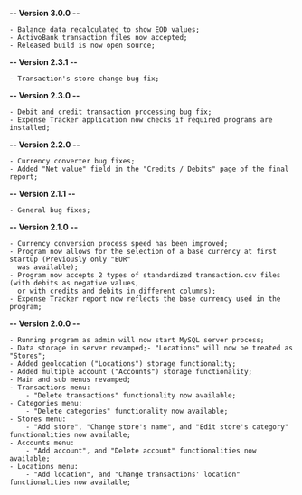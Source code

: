 **-- Version 3.0.0 --** 

    - Balance data recalculated to show EOD values;
	- ActivoBank transaction files now accepted;
    - Released build is now open source;

**-- Version 2.3.1 --** 

    - Transaction's store change bug fix;

**-- Version 2.3.0 --** 

    - Debit and credit transaction processing bug fix;
    - Expense Tracker application now checks if required programs are installed;

**-- Version 2.2.0 --** 

    - Currency converter bug fixes;
    - Added "Net value" field in the "Credits / Debits" page of the final report;

**-- Version 2.1.1 --**

    - General bug fixes;

**-- Version 2.1.0 --**

    - Currency conversion process speed has been improved;
    - Program now allows for the selection of a base currency at first startup (Previously only "EUR"
      was available);
    - Program now accepts 2 types of standardized transaction.csv files (with debits as negative values,
      or with credits and debits in different columns);
    - Expense Tracker report now reflects the base currency used in the program;

**-- Version 2.0.0 --**

    - Running program as admin will now start MySQL server process;  
    - Data storage in server revamped;- "Locations" will now be treated as "Stores";  
    - Added geolocation ("Locations") storage functionality;  
    - Added multiple account ("Accounts") storage functionality;  
    - Main and sub menus revamped;  
    - Transactions menu:  
        - "Delete transactions" functionality now available;  
    - Categories menu:  
        - "Delete categories" functionality now available;  
    - Stores menu:  
        - "Add store", "Change store's name", and "Edit store's category" functionalities now available;  
    - Accounts menu:  
        - "Add account", and "Delete account" functionalities now available;  
    - Locations menu:  
        - "Add location", and "Change transactions' location" functionalities now available;
